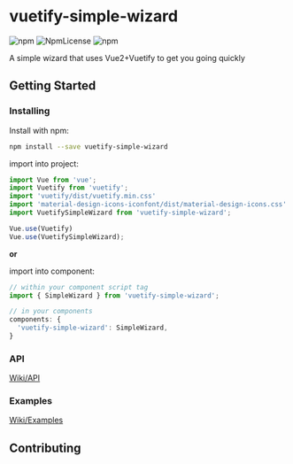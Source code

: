 # vuetify-simple-wizard

![npm](https://img.shields.io/npm/v/vuetify-simple-wizard.svg?style=plastic)
![NpmLicense](https://img.shields.io/npm/l/vuetify-simple-wizard.svg?style=plastic)
![npm](https://img.shields.io/npm/dt/vuetify-simple-wizard.svg?style=plastic)


A simple wizard that uses Vue2+Vuetify to get you going quickly

## Getting Started

### Installing

Install with npm:
```bash
npm install --save vuetify-simple-wizard
```

import into project:
```js
import Vue from 'vue';
import Vuetify from 'vuetify';
import 'vuetify/dist/vuetify.min.css'
import 'material-design-icons-iconfont/dist/material-design-icons.css'
import VuetifySimpleWizard from 'vuetify-simple-wizard';

Vue.use(Vuetify)
Vue.use(VuetifySimpleWizard);
```

**or**

import into component: 

```js
// within your component script tag
import { SimpleWizard } from 'vuetify-simple-wizard';

// in your components
components: {
  'vuetify-simple-wizard': SimpleWizard,
}
```

### API

[Wiki/API](https://github.com/jasonwilczak/vuetify-simple-wizard/wiki/API)

### Examples

[Wiki/Examples](https://github.com/jasonwilczak/vuetify-simple-wizard/wiki/Examples)

## Contributing
